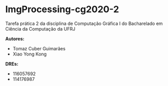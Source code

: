 # ImgProcessing-cg2020-2
Tarefa prática 2 da disciplina de Computação Gráfica I do Bacharelado em Ciência da Computação da UFRJ

**Autores:** 
- Tomaz Cuber Guimarães
- Xiao Yong Kong

**DREs:** 
- 116057692
- 114176987
